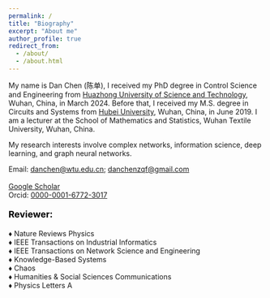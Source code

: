 ```yaml
---
permalink: /
title: "Biography"
excerpt: "About me"
author_profile: true
redirect_from: 
  - /about/
  - /about.html
---
```


My name is Dan Chen (陈单), I received my PhD degree in Control Science and Engineering from [Huazhong University of Science and Technology](https://www.hust.edu.cn/), Wuhan, China, in March 2024. Before that, I received my M.S. degree in Circuits and Systems from [Hubei University](https://www.hubu.edu.cn/), Wuhan, China, in June 2019. I am a lecturer at the School of Mathematics and Statistics, Wuhan Textile University, Wuhan, China.

My research interests involve complex networks, information science, deep learning, and graph neural networks.

Email: danchen@wtu.edu.cn; danchenzqf@gmail.com<br>  
[Google Scholar](https://scholar.google.com/citations?user=Qm2XMekAAAAJ&hl=zh-CN)<br>
Orcid: [0000-0001-6772-3017](https://orcid.org/0000-0001-5611-1541)

#### <font color=black size=4>Reviewer:</font><br>
&diams; Nature Reviews Physics<br>
&diams; IEEE Transactions on Industrial Informatics<br>
&diams; IEEE Transactions on Network Science and Engineering<br>
&diams; Knowledge-Based Systems<br>
&diams; Chaos<br>
&diams; Humanities & Social Sciences Communications<br>
&diams; Physics Letters A<br>
